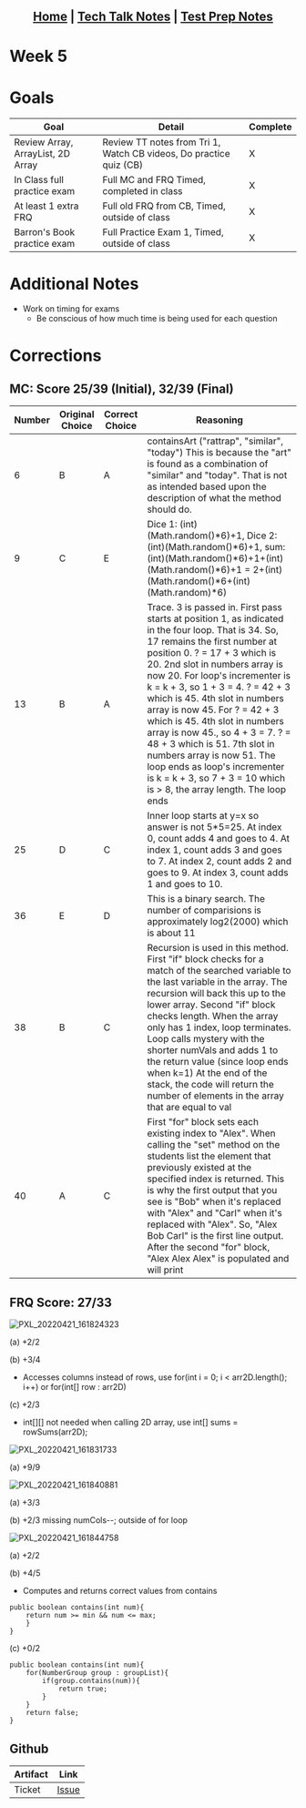 <h2 align="center"> <a href="https://rachelklee.github.io/csa-datastructures/">Home</a> | <a href="https://rachelklee.github.io/csa-datastructures/techtalknotes">Tech Talk Notes</a> | <a href="https://rachelklee.github.io/csa-datastructures/testprep">Test Prep Notes</a></h2>

# Week 5

# Goals

| Goal | Detail | Complete |
| --- | --- | --- |
| Review Array, ArrayList, 2D Array | Review TT notes from Tri 1, Watch CB videos, Do practice quiz (CB) | X |
| In Class full practice exam | Full MC and FRQ Timed, completed in class | X |
| At least 1 extra FRQ | Full old FRQ from CB, Timed, outside of class | X |
| Barron's Book practice exam | Full Practice Exam 1, Timed, outside of class | X |

# Additional Notes
* Work on timing for exams
     * Be conscious of how much time is being used for each question

# Corrections
## MC: Score 25/39 (Initial), 32/39 (Final)

| Number | Original Choice | Correct Choice | Reasoning |
| --- | --- | --- | --- |
| 6 | B | A | containsArt ("rattrap", "similar", "today") This is because the "art" is found as a combination of "similar" and "today". That is not as intended based upon the description of what the method should do. |
| 9 | C | E | Dice 1: (int)(Math.random()*6)+1, Dice 2: (int)(Math.random()*6)+1, sum: (int)(Math.random()*6)+1+(int)(Math.random()*6)+1 = 2+(int)(Math.random()*6+(int)(Math.random)*6)
| 13 | B | A | Trace. 3 is passed in. First pass starts at position 1, as indicated in the four loop. That is 34. So, 17 remains the first number at position 0. ? = 17 + 3 which is 20. 2nd slot in numbers array is now 20. For loop's incrementer is k = k + 3, so 1 + 3 = 4. ? = 42 + 3 which is 45. 4th slot in numbers array is now 45. For ? = 42 + 3 which is 45. 4th slot in numbers array is now 45., so 4 + 3 = 7. ? = 48 + 3 which is 51. 7th slot in numbers array is now 51. The loop ends as loop's incrementer is k = k + 3, so 7 + 3 = 10 which is > 8, the array length. The loop ends |
| 25 | D | C | Inner loop starts at y=x so answer is not 5*5=25. At index 0, count adds 4 and goes to 4. At index 1, count adds 3 and goes to 7. At index 2, count adds 2 and goes to 9. At index 3, count adds 1 and goes to 10. |
| 36 | E | D | This is a binary search. The number of comparisions is approximately log2(2000) which is about 11 |
| 38 | B | C | Recursion is used in this method. First "if" block checks for a match of the searched variable to the last variable in the array. The recursion will back this up to the lower array. Second "if" block checks length. When the array only has 1 index, loop terminates. Loop calls mystery with the shorter numVals and adds 1 to the return value (since loop ends when k=1) At the end of the stack, the code will return the number of elements in the array that are equal to val |
| 40 | A | C | First "for" block sets each existing index to "Alex". When calling the "set" method on the students list the element that previously existed at the specified index is returned. This is why the first output that you see is "Bob" when it's replaced with "Alex" and "Carl" when it's replaced with "Alex". So, "Alex Bob Carl" is the first line output. After the second "for" block, "Alex Alex Alex" is populated and will print |

## FRQ Score: 27/33
![PXL_20220421_161824323](https://user-images.githubusercontent.com/77082379/165020104-2d1e486d-3963-4c3a-8c83-591bf23ac0f5.jpg)

(a) +2/2

(b) +3/4
- Accesses columns instead of rows, use for(int i = 0; i < arr2D.length(); i++) or for(int[] row : arr2D)

(c) +2/3
- int[][] not needed when calling 2D array, use int[] sums = rowSums(arr2D);

![PXL_20220421_161831733](https://user-images.githubusercontent.com/77082379/165020110-5dfe4484-bd13-40f9-8a27-6f7efd0515a6.jpg)

(a) +9/9

![PXL_20220421_161840881](https://user-images.githubusercontent.com/77082379/165020121-3f9596f3-7381-4093-a8a8-6746d2b4df6a.jpg)

(a) +3/3

(b) +2/3 missing numCols--; outside of for loop

![PXL_20220421_161844758](https://user-images.githubusercontent.com/77082379/165020135-fd7080b9-c809-4d26-902f-14e02ea0e59e.jpg)

(a) +2/2

(b) +4/5

- Computes and returns correct values from contains
```
public boolean contains(int num){
    return num >= min && num <= max;
    }
}
```

(c) +0/2
```
public boolean contains(int num){
    for(NumberGroup group : groupList){
        if(group.contains(num)){
            return true;
        }
    }
    return false;
}
```

## Github

| Artifact | Link |
| -- | -- |
| Ticket | [Issue](https://github.com/rachelklee/csa-datastructures/issues/6) |

